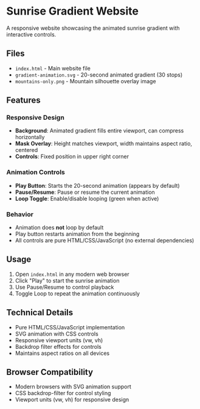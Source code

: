 # Sunrise Gradient Website

A responsive website showcasing the animated sunrise gradient with interactive controls.

## Files

- `index.html` - Main website file
- `gradient-animation.svg` - 20-second animated gradient (30 stops)
- `mountains-only.png` - Mountain silhouette overlay image

## Features

### Responsive Design
- **Background**: Animated gradient fills entire viewport, can compress horizontally
- **Mask Overlay**: Height matches viewport, width maintains aspect ratio, centered
- **Controls**: Fixed position in upper right corner

### Animation Controls
- **Play Button**: Starts the 20-second animation (appears by default)
- **Pause/Resume**: Pause or resume the current animation
- **Loop Toggle**: Enable/disable looping (green when active)

### Behavior
- Animation does **not** loop by default
- Play button restarts animation from the beginning
- All controls are pure HTML/CSS/JavaScript (no external dependencies)

## Usage

1. Open `index.html` in any modern web browser
2. Click "Play" to start the sunrise animation
3. Use Pause/Resume to control playback
4. Toggle Loop to repeat the animation continuously

## Technical Details

- Pure HTML/CSS/JavaScript implementation
- SVG animation with CSS controls
- Responsive viewport units (vw, vh)
- Backdrop filter effects for controls
- Maintains aspect ratios on all devices

## Browser Compatibility

- Modern browsers with SVG animation support
- CSS backdrop-filter for control styling
- Viewport units (vw, vh) for responsive design
